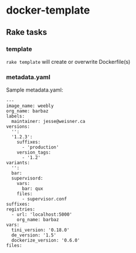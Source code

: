 # docker-template

## Rake tasks
### template
`rake template` will create or overwrite Dockerfile(s)

### metadata.yaml
Sample metadata.yaml:
```
---
image_name: weebly
org_name: barbaz
labels:
  maintainer: jesse@weisner.ca
versions:
  '':
  '1.2.3':
    suffixes:
      - 'production'
    version_tags:
      - '1.2'
variants:
  '':
  bar:
  supervisord:
    vars:
      bar: qux
    files:
      - supervisor.conf
suffixes:
registries:
  - url: 'localhost:5000'
    org_name: barbaz
vars:
  tini_version: '0.18.0'
  de_version: '1.5'
  dockerize_version: '0.6.0'
files:
```
